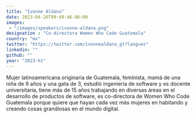 ```yaml
---
title: "Ivonne Aldana"
date: 2023-04-26T09:49:46-06:00
images: 
 - "/images/speakers/ivonne-aldana.png"
designation : "Co-directora Women Who Code Guatemala"
country: "mx"
twitter: "https://twitter.com/ivonnealdana_gt?lang=es"
linkedin: ""
github: ""
year: "2023-h1"
---
```



Mujer latinoamericana originaria de Guatemala, feminista, mamá de una niña de 9 años y una gata de 3, estudió ingeniería de software y es docente universitaria, tiene más de 15 años trabajando en diversas áreas en el desarrollo de productos de software, es co-directora de Women Who Code Guatemala porque quiere que hayan cada vez más mujeres en habitando y creando cosas grandiosas en el mundo digital.